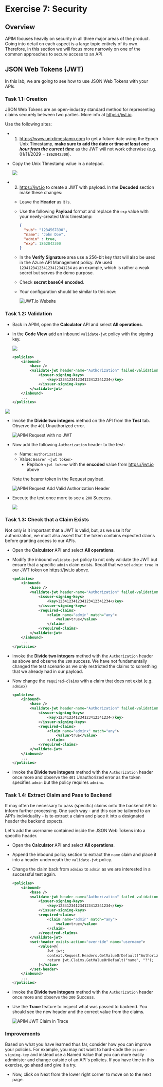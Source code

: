 # Exercise 7: Security 
## Overview
APIM focuses heavily on security in all three major areas of the product. Going into detail on each aspect is a large topic entirely of its own. Therefore, in this section we will focus more narrowly on one of the common approaches to secure access to an API.

## JSON Web Tokens (JWT)

In this lab, we are going to see how to use JSON Web Tokens with your APIs.

### Task 1.1: Creation

JSON Web Tokens are an open-industry standard method for representing claims securely between two parties. More info at <https://jwt.io>. 

Use the following sites:
- 1. <https://www.unixtimestamp.com> to get a future date using the Epoch Unix Timestamp, **make sure to add the date or time _at least one hour from the current time_** as the JWT will not work otherwise (e.g. 01/11/2029 = `1862842300`).
- Copy the Unix TImestamp value in a notepad.

   ![](media/unix.png)

- 2. <https://jwt.io> to create a JWT with payload. In the **Decoded** section make these changes:
  - Leave the **Header** as it is.
  - Use the following **Payload** format and replace the `exp` value with your newly-created Unix timestamp:

    ```json
    {
      "sub": "1234567890",
      "name": "John Doe",
      "admin" : true,
      "exp": 1862842300
    }
    ```

  - In the **Verify Signature** area use a 256-bit key that will also be used in the Azure API Management policy. We used `123412341234123412341234` as an example, which is rather a weak secret but serves the demo purpose.
  - Check **secret base64 encoded**.
  - Your configuration should be similar to this now:

    ![JWT.io Website](media/01.png)

### Task 1.2: Validation

- Back in APIM, open the **Calculator** API and select **All operations**.
  
- In the **Code View** add an inbound `validate-jwt` policy with the signing key.

   ![](media/Pg23-1.png)

  ```xml
  <policies>
      <inbound>
          <base />
          <validate-jwt header-name="Authorization" failed-validation-httpcode="401" failed-validation-error-message="Unauthorized">
              <issuer-signing-keys>
                  <key>123412341234123412341234</key>
              </issuer-signing-keys>
          </validate-jwt>
      </inbound>
      ...
  </policies>
  ```

 ![](media/Pg23-2.png)

- Invoke the **Divide two integers** method on the API from the **Test** tab. Observe the `401` Unauthorized error.

  ![APIM Request with no JWT](media/03.png)

- Now add the following `Authorization` header to the test:
  - Name: `Authorization`
  - Value: `Bearer <jwt token>` 
    - Replace `<jwt token>` with the **encoded** value from <https://jwt.io> above

  Note the bearer token in the Request payload.

  ![APIM Request Add Valid Authorization Header](media/04.png)

- Execute the test once more to see a `200` Success. 

  ![](media/05.png)

### Task 1.3: Check that a Claim Exists

Not only is it important that a JWT is valid, but, as we use it for authorization, we must also assert that the token contains expected claims before granting access to our APIs.

- Open the **Calculator** API and select **All operations**.
- Modify the inbound `validate-jwt` policy to not only validate the JWT but ensure that a specific `admin` claim exists. Recall that we set `admin`: `true` in our JWT token on <https://jwt.io> above.

  ```xml
  <policies>
      <inbound>
          <base />
          <validate-jwt header-name="Authorization" failed-validation-httpcode="401" failed-validation-error-message="Unauthorized">
              <issuer-signing-keys>
                  <key>123412341234123412341234</key>
              </issuer-signing-keys>
              <required-claims>
                  <claim name="admin" match="any">
                      <value>true</value>
                  </claim>
              </required-claims>
          </validate-jwt>
      </inbound>
      ...
  </policies>
  ```

- Invoke the **Divide two integers** method with the `Authorization` header as above and observe the `200` success. We have not fundamentally changed the test scenario as we only restricted the claims to something that we already had in our payload.

- Now change the `required-claims` with a claim  that does not exist (e.g. `adminx`)

  ```xml
  <policies>
      <inbound>
          <base />
          <validate-jwt header-name="Authorization" failed-validation-httpcode="401" failed-validation-error-message="Unauthorized">
              <issuer-signing-keys>
                  <key>123412341234123412341234</key>
              </issuer-signing-keys>
              <required-claims>
                  <claim name="adminx" match="any">
                      <value>true</value>
                  </claim>
              </required-claims>
          </validate-jwt>
      </inbound>
      ...
  </policies>
  ```

- Invoke the **Divide two integers** method with the `Authorization` header once more and observe the `401` Unauthorized error as the token specifies `admin` but the policy requires `adminx`.

### Task 1.4: Extract Claim and Pass to Backend

It may often be necessary to pass (specific) claims onto the backend API to inform further processing. One such way - and this can be tailored to an API's individuality - is to extract a claim and place it into a designated header the backend expects.

Let's add the username contained inside the JSON Web Tokens into a specific header.

- Open the **Calculator** API and select **All operations**.
- Append the inbound policy section to extract the `name` claim and place it into a header underneath the `validate-jwt` policy.
- Change the claim back from `adminx` to `admin` as we are interested in a successful test again.

  ```xml
  <policies>
      <inbound>
          <base />
          <validate-jwt header-name="Authorization" failed-validation-httpcode="401" failed-validation-error-message="Unauthorized">
              <issuer-signing-keys>
                  <key>123412341234123412341234</key>
              </issuer-signing-keys>
              <required-claims>
                  <claim name="admin" match="any">
                      <value>true</value>
                  </claim>
              </required-claims>
          </validate-jwt>
          <set-header exists-action="override" name="username">
              <value>@{
                  Jwt jwt;
                  context.Request.Headers.GetValueOrDefault("Authorization","scheme param").Split(' ').Last().TryParseJwt(out jwt);
                  return jwt.Claims.GetValueOrDefault("name", "?");
              }</value>
          </set-header>
      </inbound>
      ...
  </policies>
  ```

- Invoke the **Divide two integers** method with the `Authorization` header once more and observe the `200` Success.
- Use the **Trace** feature to inspect what was passed to backend. You should see the new header and the correct value from the claims.

  ![APIM JWT Claim in Trace](media/06.png)

### Improvements

Based on what you have learned thus far, consider how you can improve your policies. For example, you may not want to hard-code the `issuer-signing-key` and instead use a Named Value that you can more easily administer and change outside of an API's policies. If you have time in this exercise, go ahead and give it a try.

- Now, click on Next from the lower right corner to move on to the next page.
